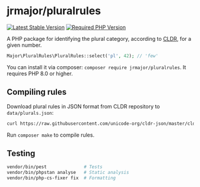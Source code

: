 # jrmajor/pluralrules

<a href="https://packagist.org/packages/jrmajor/pluralrules"><img src="https://img.shields.io/packagist/v/jrmajor/pluralrules.svg" alt="Latest Stable Version"></a>
<a href="https://packagist.org/packages/jrmajor/pluralrules"><img src="https://img.shields.io/packagist/php-v/jrmajor/pluralrules.svg" alt="Required PHP Version"></a>

A PHP package for identifying the plural category, according to [CLDR](https://github.com/unicode-cldr/cldr-core/blob/master/supplemental/plurals.json), for a given number.

```php
Major\PluralRules\PluralRules::select('pl', 42); // 'few'
```

You can install it via composer: `composer require jrmajor/pluralrules`. It requires PHP 8.0 or higher.

## Compiling rules

Download plural rules in JSON format from CLDR repository to `data/plurals.json`:

```sh
curl https://raw.githubusercontent.com/unicode-org/cldr-json/master/cldr-json/cldr-core/supplemental/plurals.json -o data/plurals.json
```

Run `composer make` to compile rules.

## Testing

```sh
vendor/bin/pest              # Tests
vendor/bin/phpstan analyse   # Static analysis
vendor/bin/php-cs-fixer fix  # Formatting
```
